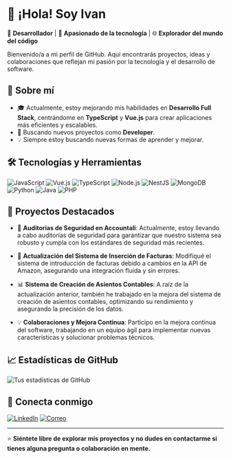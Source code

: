 # 👋 ¡Hola! Soy Ivan

🎯 **Desarrollador** | 🚀 **Apasionado de la tecnología** | 🌐 **Explorador del mundo del código**

Bienvenido/a a mi perfil de GitHub. Aquí encontrarás proyectos, ideas y colaboraciones que reflejan mi pasión por la tecnología y el desarrollo de software.

## 🌱 Sobre mí

- 🎓 Actualmente, estoy mejorando mis habilidades en **Desarrollo Full Stack**, centrándome en **TypeScript** y **Vue.js** para crear aplicaciones más eficientes y escalables.
- 💼 Buscando nuevos proyectos como **Developer**.
- 💡 Siempre estoy buscando nuevas formas de aprender y mejorar.

## 🛠️ Tecnologías y Herramientas

![JavaScript](https://img.shields.io/badge/JavaScript-F7DF1E?style=flat&logo=javascript&logoColor=black)
![Vue.js](https://img.shields.io/badge/Vue.js-4FC08D?style=flat&logo=vue.js&logoColor=white)
![TypeScript](https://img.shields.io/badge/TypeScript-007ACC?style=flat&logo=typescript&logoColor=white)
![Node.js](https://img.shields.io/badge/Node.js-339933?style=flat&logo=nodedotjs&logoColor=white)
![NestJS](https://img.shields.io/badge/NestJS-E0234E?style=flat&logo=nestjs&logoColor=white)
![MongoDB](https://img.shields.io/badge/MongoDB-47A248?style=flat&logo=mongodb&logoColor=white)
![Python](https://img.shields.io/badge/Python-3776AB?style=flat-square&logo=python&logoColor=white)
![Java](https://img.shields.io/badge/Java-007396?style=flat-square&logo=java&logoColor=white)
![PHP](https://img.shields.io/badge/PHP-777BB4?style=flat-square&logo=php&logoColor=white)

## 🚀 Proyectos Destacados

- 🔧 **Auditorías de Seguridad en Accountali**: Actualmente, estoy llevando a cabo auditorías de seguridad para garantizar que nuestro sistema sea robusto y cumpla con los estándares de seguridad más recientes.
  
- 📑 **Actualización del Sistema de Inserción de Facturas**: Modifiqué el sistema de introducción de facturas debido a cambios en la API de Amazon, asegurando una integración fluida y sin errores.

- 📊 **Sistema de Creación de Asientos Contables**: A raíz de la actualización anterior, también he trabajado en la mejora del sistema de creación de asientos contables, optimizando su rendimiento y asegurando la precisión de los datos.

- 💡 **Colaboraciones y Mejora Continua**: Participo en la mejora continua del software, trabajando en un equipo ágil para implementar nuevas características y solucionar problemas técnicos.


## 📈 Estadísticas de GitHub
![Tus estadísticas de GitHub](https://github-readme-stats.vercel.app/api?username=Ivan-PR&show_icons=true&theme=radical&count_private=true&include_all_commits=true)


## 🤝 Conecta conmigo

[![LinkedIn](https://img.shields.io/badge/LinkedIn-0077B5?style=flat&logo=linkedin&logoColor=white)](https://linkedin.com/in/ivanprieto1980)
[![Correo](https://img.shields.io/badge/Email-D14836?style=flat&logo=gmail&logoColor=white)](mailto:ipr.prieto@gmail.com)

---

⭐️ **Siéntete libre de explorar mis proyectos y no dudes en contactarme si tienes alguna pregunta o colaboración en mente.**
